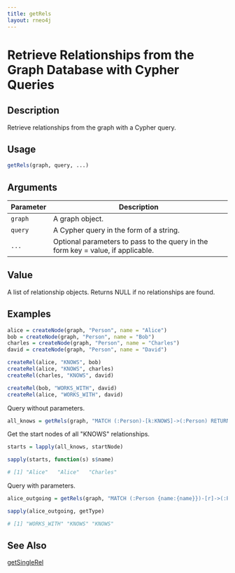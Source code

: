 ```yaml
---
title: getRels
layout: rneo4j
---
```


# Retrieve Relationships from the Graph Database with Cypher Queries

## Description

Retrieve relationships from the graph with a Cypher query.

## Usage

```r
getRels(graph, query, ...)
```

## Arguments

| Parameter | Description     |
| --------- | --------------- |
| `graph`   | A graph object. |
| `query`   | A Cypher query in the form of a string. |
| `...`     | Optional parameters to pass to the query in the form key = value, if applicable. |

## Value

A list of relationship objects. Returns NULL if no relationships are found.

## Examples

```r
alice = createNode(graph, "Person", name = "Alice")
bob = createNode(graph, "Person", name = "Bob")
charles = createNode(graph, "Person", name = "Charles")
david = createNode(graph, "Person", name = "David")

createRel(alice, "KNOWS", bob)
createRel(alice, "KNOWS", charles)
createRel(charles, "KNOWS", david)

createRel(bob, "WORKS_WITH", david)
createRel(alice, "WORKS_WITH", david)
```

Query without parameters.

```r
all_knows = getRels(graph, "MATCH (:Person)-[k:KNOWS]->(:Person) RETURN k")
```

Get the start nodes of all "KNOWS" relationships.

```r
starts = lapply(all_knows, startNode)

sapply(starts, function(s) s$name)

# [1] "Alice"   "Alice"   "Charles"
```

Query with parameters.

```r
alice_outgoing = getRels(graph, "MATCH (:Person {name:{name}})-[r]->(:Person) RETURN r", name = "Alice")

sapply(alice_outgoing, getType)

# [1] "WORKS_WITH" "KNOWS" "KNOWS"  
```

## See Also

[getSingleRel](get-single-rel.html)